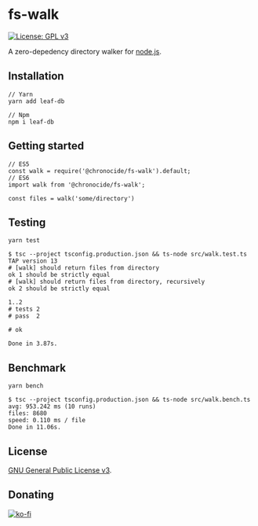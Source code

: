# fs-walk

[![License: GPL v3](https://img.shields.io/badge/License-GPLv3-blue.svg)](https://www.gnu.org/licenses/gpl-3.0)

A zero-depedency directory walker for [node.js](https://nodejs.org/en/).

## Installation

```
// Yarn
yarn add leaf-db

// Npm
npm i leaf-db
```

## Getting started

```JS
// ES5
const walk = require('@chronocide/fs-walk').default;
// ES6
import walk from '@chronocide/fs-walk';

const files = walk('some/directory')
```

## Testing

```
yarn test

$ tsc --project tsconfig.production.json && ts-node src/walk.test.ts
TAP version 13
# [walk] should return files from directory
ok 1 should be strictly equal
# [walk] should return files from directory, recursively
ok 2 should be strictly equal

1..2
# tests 2
# pass  2

# ok

Done in 3.87s.
```

## Benchmark

```
yarn bench

$ tsc --project tsconfig.production.json && ts-node src/walk.bench.ts
avg: 953.242 ms (10 runs)
files: 8680
speed: 0.110 ms / file
Done in 11.06s.
```

## License

[GNU General Public License v3](./LICENSE).

## Donating

[![ko-fi](https://www.ko-fi.com/img/githubbutton_sm.svg)](https://ko-fi.com/Y8Y41E23T)
